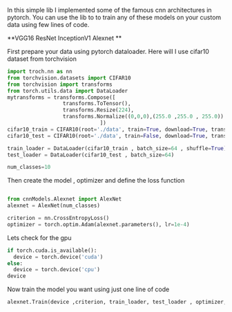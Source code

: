 In this simple lib I implemented some of the famous cnn architectures in pytorch. You can use the lib to to train any of these models on your custom data using few lines of code.


**VGG16 
ResNet
InceptionV1 
Alexnet
**


First prepare your data using pytorch dataloader. Here will I use cifar10 dataset from torchvision
 ```python
import troch.nn as nn
from torchvision.datasets import CIFAR10 
from torchvision import transforms
from torch.utils.data import DataLoader
mytransforms = transforms.Compose([
                   transforms.ToTensor(),
                   transforms.Resize(224),
                   transforms.Normalize((0,0,0),(255.0 ,255.0 , 255.0)) 
                               ])
cifar10_train = CIFAR10(root='./data', train=True, download=True, transform=mytransforms)
cifar10_test = CIFAR10(root='./data', train=False, download=True, transform=mytransforms

train_loader = DataLoader(cifar10_train , batch_size=64 , shuffle=True)
test_loader = DataLoader(cifar10_test , batch_size=64)

num_classes=10

```
Then create the model ,  optimizer and define the loss function

```python

from cnnModels.Alexnet import AlexNet
alexnet = AlexNet(num_classes)

criterion = nn.CrossEntropyLoss()
optimizer = torch.optim.Adam(alexnet.parameters(), lr=1e-4)

```
Lets check for the gpu 
```python
if torch.cuda.is_available():
  device = torch.device('cuda')
else:
  device = torch.device('cpu')
device
```
Now train the model you want using just one line of code

```python
alexnet.Train(device ,criterion, train_loader, test_loader , optimizer, num_epochs=10)
```
